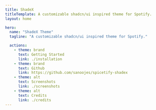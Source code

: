 ```yaml
---
title: ShadeX
titleTemplate: A customizable shadcn/ui inspired theme for Spotify.
layout: home

hero:
  name: "ShadeX Theme"
  tagline: "A customizable shadcn/ui inspired theme for Spotify."

  actions:
    - theme: brand
      text: Getting Started
      link: ./installation
    - theme: brand
      text: Github
      link: https://github.com/sanoojes/spicetify-shadex
    - theme: alt
      text: Screenshots
      link: ./screenshots
    - theme: alt
      text: Credits
      link: ./credits
---
```

